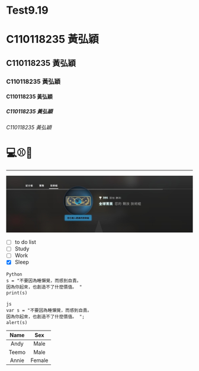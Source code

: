 # Test9.19
# C110118235 黃弘穎
## C110118235 黃弘穎
### C110118235 黃弘穎
#### C110118235 黃弘穎
##### C110118235 黃弘穎
###### C110118235 黃弘穎

# 💻⚾🏀

----

![GLOBAL](global.jpg "GLOBAL")

- [ ] to do list
- [ ] Study
- [ ] Work
- [x] Sleep

```
Python
s = "不要因為睡懶覺，而感到自責。
因為你起來，也創造不了什麼價值。 "
print(s)
```

```
js
var s = "不要因為睡懶覺，而感到自責。
因為你起來，也創造不了什麼價值。 ";
alert(s)
```

|     Name    |    Sex   |
|:-----------:|:--------:|
|     Andy    |   Male   |
|     Teemo   |   Male   |
|     Annie   |  Female  |
